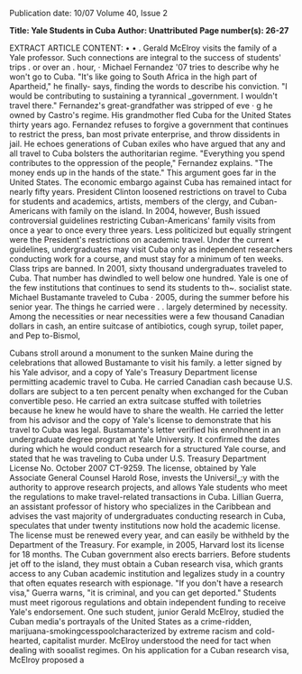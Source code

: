 Publication date: 10/07
Volume 40, Issue 2

**Title: Yale Students in Cuba**
**Author: Unattributed**
**Page number(s): 26-27**

EXTRACT ARTICLE CONTENT:
• • 
. 
Gerald McElroy visits the family of a Yale professor. Such connections are integral to the success of students' trips . 
or 
over 
an . hour, · Michael 
Fernandez '07 tries to describe 
why he won't go to Cuba. "It's like 
going to South Africa in the high part 
of Apartheid," he finally- says, finding 
the words to describe his conviction. "I 
would be contributing to sustaining a 
tyrannical _government. I wouldn't travel 
there." 
Fernandez's great-grandfather was 
stripped of eve 
· g he owned by 
Castro's regime. His grandmother fled 
Cuba for the United States thirty years 
ago. Fernandez refuses to forgive a 
government that continues to restrict 
the press, ban most private enterprise, 
and throw dissidents in jail. He echoes 
generations of Cuban exiles who have 
argued that any and all travel to Cuba 
bolsters 
the 
authoritarian 
regime. 
"Everything you spend contributes to the 
oppression of the people," Fernandez 
explains. "The money ends up in the 
hands of the state." 
This argument goes far in the United 
States. The economic embargo against 
Cuba has remained intact for nearly 
fifty years. President Clinton loosened 
restrictions on travel to Cuba for students 
and academics, artists, members of the 
clergy, and Cuban-Americans with family 
on the island. In 2004, however, Bush 
issued controversial guidelines restricting 
Cuban-Americans' family visits from 
once a year to once every three years. 
Less politicized but equally stringent 
were the President's restrictions on 
academic travel. 
Under the current 
• 
guidelines, 
undergraduates may visit 
Cuba only as independent researchers 
conducting work for a course, and must 
stay for a minimum of ten weeks. Class 
trips are banned. In 2001, sixty thousand 
undergraduates traveled to Cuba. That 
number has dwindled to well below 
one hundred. Yale is one of the few 
institutions that continues to send its 
students to th~. socialist state. 
Michael Bustamante traveled to Cuba 
· 2005, during the summer before 
his senior year. The things he carried were 
. . 
largely determined by necessity. Among 
the necessities or near necessities were a 
few thousand Canadian dollars in cash, 
an entire suitcase of antibiotics, cough 
syrup, toilet paper, and Pep to-Bismol,


Cubans stroll around a monument to the sunken Maine during the celebrations that allowed Bustamante to visit his family. 
a letter signed by his Yale advisor, and 
a copy of Yale's Treasury Department 
license permitting academic travel to 
Cuba. He carried Canadian cash because 
U.S. dollars are subject to a ten percent 
penalty when exchanged for the Cuban 
convertible peso. He carried an extra 
suitcase stuffed with toiletries because he 
knew he would have to share the wealth. 
He carried the letter from his advisor and 
the copy of Yale's license to demonstrate 
that his travel to Cuba was legal. 
Bustamante's 
letter 
verified 
his 
enrolhnent in an undergraduate degree 
program at Yale University. It confirmed 
the dates during which he would conduct 
research for a structured Yale course, and 
stated that he was traveling to Cuba under 
U.S. Treasury Department License No. 
October 2007 
CT-9259. The license, obtained by Yale 
Associate General Counsel Harold Rose, 
invests the Universi!_:y with the authority 
to approve research projects, and allows 
Yale students who meet the regulations to 
make travel-related transactions in Cuba. 
Lillian Guerra, an assistant professor 
of history who 
specializes in the 
Caribbean and advises the vast majority 
of undergraduates conducting research 
in Cuba, speculates that under twenty 
institutions now hold the academic 
license. The license must be renewed 
every year, and can easily be withheld 
by the Department of the Treasury. For 
example, in 2005, Harvard lost its license 
for 18 months. 
The Cuban government also erects 
barriers. Before students jet off to the 
island, they must obtain a Cuban research 
visa, which grants access to any Cuban 
academic institution and legalizes study in 
a country that often equates research with 
espionage. "If you don't have a research 
visa," Guerra warns, "it is criminal, and 
you can get deported." 
Students 
must 
meet 
rigorous 
regulations 
and 
obtain 
independent 
funding to receive Yale's endorsement. 
One such student, junior Gerald McElroy, 
studied the Cuban media's portrayals 
of the United States as a crime-ridden, 
marijuana-smokingcesspoolcharacterized 
by extreme racism and cold-hearted, 
capitalist murder. McElroy understood 
the need for tact when dealing with 
sooalist regimes. On his application for a 
Cuban research visa, McElroy proposed a
